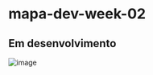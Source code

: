 # mapa-dev-week-02

## Em desenvolvimento
![image](https://user-images.githubusercontent.com/90284411/169666442-8c75521f-876f-47bd-b08f-8fc86d886bb3.png)
